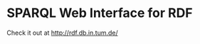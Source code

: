 SPARQL Web Interface for RDF
==========================================

Check it out at http://rdf.db.in.tum.de/

